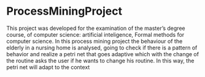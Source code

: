 # ProcessMiningProject
This project was developed for the examination of the master’s degree course, of computer science: artificial inteligence, Formal methods for computer science.
In this process mining project the behaviour of the elderly in a nursing home is analysed, going to check if there is a pattern of behavior and realize a petri net that goes adaptive which with the change of the routine asks the user if he wants to change his routine.
In this way, the petri net will adapt to the context 
